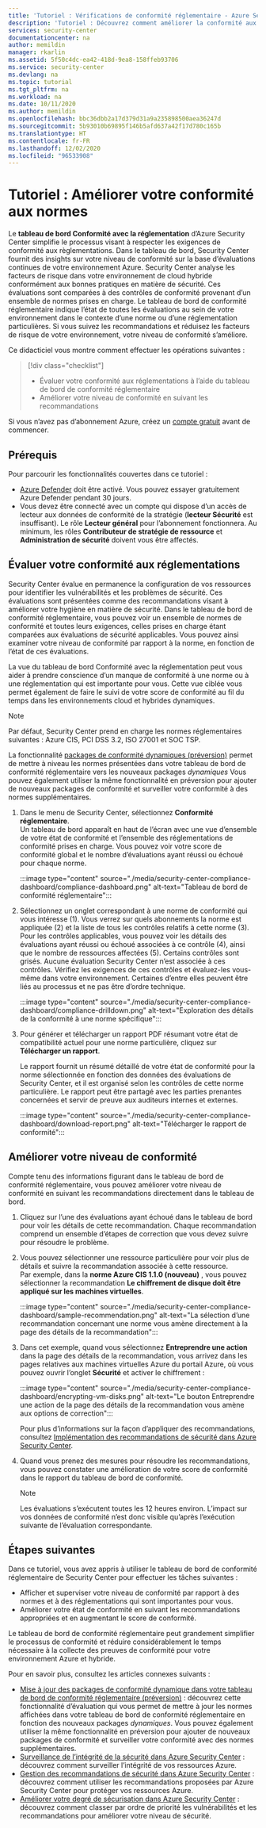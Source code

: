 ```yaml
---
title: 'Tutoriel : Vérifications de conformité réglementaire - Azure Security Center'
description: 'Tutoriel : Découvrez comment améliorer la conformité aux réglementations à l’aide d’Azure Security Center.'
services: security-center
documentationcenter: na
author: memildin
manager: rkarlin
ms.assetid: 5f50c4dc-ea42-418d-9ea8-158ffeb93706
ms.service: security-center
ms.devlang: na
ms.topic: tutorial
ms.tgt_pltfrm: na
ms.workload: na
ms.date: 10/11/2020
ms.author: memildin
ms.openlocfilehash: bbc36dbb2a17d379d31a9a235898500aea36247d
ms.sourcegitcommit: 5b93010b69895f146b5afd637a42f17d780c165b
ms.translationtype: HT
ms.contentlocale: fr-FR
ms.lasthandoff: 12/02/2020
ms.locfileid: "96533908"
---
```

# <a name="tutorial-improve-your-regulatory-compliance"></a>Tutoriel : Améliorer votre conformité aux normes

Le **tableau de bord Conformité avec la réglementation** d’Azure Security Center simplifie le processus visant à respecter les exigences de conformité aux règlementations. Dans le tableau de bord, Security Center fournit des insights sur votre niveau de conformité sur la base d’évaluations continues de votre environnement Azure. Security Center analyse les facteurs de risque dans votre environnement de cloud hybride conformément aux bonnes pratiques en matière de sécurité. Ces évaluations sont comparées à des contrôles de conformité provenant d’un ensemble de normes prises en charge. Le tableau de bord de conformité réglementaire indique l’état de toutes les évaluations au sein de votre environnement dans le contexte d’une norme ou d’une réglementation particulières. Si vous suivez les recommandations et réduisez les facteurs de risque de votre environnement, votre niveau de conformité s’améliore.

Ce didacticiel vous montre comment effectuer les opérations suivantes :

> [!div class="checklist"]
> * Évaluer votre conformité aux réglementations à l’aide du tableau de bord de conformité réglementaire
> * Améliorer votre niveau de conformité en suivant les recommandations

Si vous n’avez pas d’abonnement Azure, créez un [compte gratuit](https://azure.microsoft.com/free/) avant de commencer.

## <a name="prerequisites"></a>Prérequis

Pour parcourir les fonctionnalités couvertes dans ce tutoriel :

- [Azure Defender](azure-defender.md) doit être activé. Vous pouvez essayer gratuitement Azure Defender pendant 30 jours.
- Vous devez être connecté avec un compte qui dispose d’un accès de lecteur aux données de conformité de la stratégie (**lecteur Sécurité** est insuffisant). Le rôle **Lecteur général** pour l’abonnement fonctionnera. Au minimum, les rôles **Contributeur de stratégie de ressource** et **Administration de sécurité** doivent vous être affectés.

##  <a name="assess-your-regulatory-compliance"></a>Évaluer votre conformité aux réglementations

Security Center évalue en permanence la configuration de vos ressources pour identifier les vulnérabilités et les problèmes de sécurité. Ces évaluations sont présentées comme des recommandations visant à améliorer votre hygiène en matière de sécurité. Dans le tableau de bord de conformité réglementaire, vous pouvez voir un ensemble de normes de conformité et toutes leurs exigences, celles prises en charge étant comparées aux évaluations de sécurité applicables. Vous pouvez ainsi examiner votre niveau de conformité par rapport à la norme, en fonction de l’état de ces évaluations.

La vue du tableau de bord Conformité avec la réglementation peut vous aider à prendre conscience d’un manque de conformité à une norme ou à une réglementation qui est importante pour vous. Cette vue ciblée vous permet également de faire le suivi de votre score de conformité au fil du temps dans les environnements cloud et hybrides dynamiques.

>[!NOTE]
> Par défaut, Security Center prend en charge les normes réglementaires suivantes : Azure CIS, PCI DSS 3.2, ISO 27001 et SOC TSP. 
>
> La fonctionnalité [packages de conformité dynamiques (préversion)](update-regulatory-compliance-packages.md) permet de mettre à niveau les normes présentées dans votre tableau de bord de conformité réglementaire vers les nouveaux packages *dynamiques* Vous pouvez également utiliser la même fonctionnalité en préversion pour ajouter de nouveaux packages de conformité et surveiller votre conformité à des normes supplémentaires. 

1. Dans le menu de Security Center, sélectionnez **Conformité réglementaire**. <br>
Un tableau de bord apparaît en haut de l’écran avec une vue d’ensemble de votre état de conformité et l’ensemble des réglementations de conformité prises en charge. Vous pouvez voir votre score de conformité global et le nombre d’évaluations ayant réussi ou échoué pour chaque norme.

    :::image type="content" source="./media/security-center-compliance-dashboard/compliance-dashboard.png" alt-text="Tableau de bord de conformité réglementaire":::

1. Sélectionnez un onglet correspondant à une norme de conformité qui vous intéresse (1). Vous verrez sur quels abonnements la norme est appliquée (2) et la liste de tous les contrôles relatifs à cette norme (3). Pour les contrôles applicables, vous pouvez voir les détails des évaluations ayant réussi ou échoué associées à ce contrôle (4), ainsi que le nombre de ressources affectées (5). Certains contrôles sont grisés. Aucune évaluation Security Center n’est associée à ces contrôles. Vérifiez les exigences de ces contrôles et évaluez-les vous-même dans votre environnement. Certaines d’entre elles peuvent être liés au processus et ne pas être d’ordre technique.

    :::image type="content" source="./media/security-center-compliance-dashboard/compliance-drilldown.png" alt-text="Exploration des détails de la conformité à une norme spécifique":::

1. Pour générer et télécharger un rapport PDF résumant votre état de compatibilité actuel pour une norme particulière, cliquez sur **Télécharger un rapport**.

    Le rapport fournit un résumé détaillé de votre état de conformité pour la norme sélectionnée en fonction des données des évaluations de Security Center, et il est organisé selon les contrôles de cette norme particulière. Le rapport peut être partagé avec les parties prenantes concernées et servir de preuve aux auditeurs internes et externes.

    :::image type="content" source="./media/security-center-compliance-dashboard/download-report.png" alt-text="Télécharger le rapport de conformité":::

## <a name="improve-your-compliance-posture"></a>Améliorer votre niveau de conformité

Compte tenu des informations figurant dans le tableau de bord de conformité réglementaire, vous pouvez améliorer votre niveau de conformité en suivant les recommandations directement dans le tableau de bord.

1.  Cliquez sur l’une des évaluations ayant échoué dans le tableau de bord pour voir les détails de cette recommandation. Chaque recommandation comprend un ensemble d’étapes de correction que vous devez suivre pour résoudre le problème.

1.  Vous pouvez sélectionner une ressource particulière pour voir plus de détails et suivre la recommandation associée à cette ressource. <br>Par exemple, dans la **norme Azure CIS 1.1.0 (nouveau)** , vous pouvez sélectionner la recommandation **Le chiffrement de disque doit être appliqué sur les machines virtuelles**.

    :::image type="content" source="./media/security-center-compliance-dashboard/sample-recommendation.png" alt-text="La sélection d’une recommandation concernant une norme vous amène directement à la page des détails de la recommandation":::

1. Dans cet exemple, quand vous sélectionnez **Entreprendre une action** dans la page des détails de la recommandation, vous arrivez dans les pages relatives aux machines virtuelles Azure du portail Azure, où vous pouvez ouvrir l’onglet **Sécurité** et activer le chiffrement :

    :::image type="content" source="./media/security-center-compliance-dashboard/encrypting-vm-disks.png" alt-text="Le bouton Entreprendre une action de la page des détails de la recommandation vous amène aux options de correction":::

    Pour plus d’informations sur la façon d’appliquer des recommandations, consultez [Implémentation des recommandations de sécurité dans Azure Security Center](security-center-recommendations.md).

1.  Quand vous prenez des mesures pour résoudre les recommandations, vous pouvez constater une amélioration de votre score de conformité dans le rapport du tableau de bord de conformité.

    > [!NOTE]
    > Les évaluations s’exécutent toutes les 12 heures environ. L’impact sur vos données de conformité n’est donc visible qu’après l’exécution suivante de l’évaluation correspondante.

## <a name="next-steps"></a>Étapes suivantes

Dans ce tutoriel, vous avez appris à utiliser le tableau de bord de conformité réglementaire de Security Center pour effectuer les tâches suivantes :

-   Afficher et superviser votre niveau de conformité par rapport à des normes et à des réglementations qui sont importantes pour vous.
-   Améliorer votre état de conformité en suivant les recommandations appropriées et en augmentant le score de conformité.

Le tableau de bord de conformité réglementaire peut grandement simplifier le processus de conformité et réduire considérablement le temps nécessaire à la collecte des preuves de conformité pour votre environnement Azure et hybride.

Pour en savoir plus, consultez les articles connexes suivants :

-   [Mise à jour des packages de conformité dynamique dans votre tableau de bord de conformité réglementaire (préversion)](update-regulatory-compliance-packages.md) : découvrez cette fonctionnalité d’évaluation qui vous permet de mettre à jour les normes affichées dans votre tableau de bord de conformité réglementaire en fonction des nouveaux packages *dynamiques*. Vous pouvez également utiliser la même fonctionnalité en préversion pour ajouter de nouveaux packages de conformité et surveiller votre conformité avec des normes supplémentaires. 
-   [Surveillance de l’intégrité de la sécurité dans Azure Security Center](security-center-monitoring.md) : découvrez comment surveiller l’intégrité de vos ressources Azure.
-   [Gestion des recommandations de sécurité dans Azure Security Center](security-center-recommendations.md) : découvrez comment utiliser les recommandations proposées par Azure Security Center pour protéger vos ressources Azure.
-   [Améliorer votre degré de sécurisation dans Azure Security Center](secure-score-security-controls.md) : découvrez comment classer par ordre de priorité les vulnérabilités et les recommandations pour améliorer votre niveau de sécurité.
